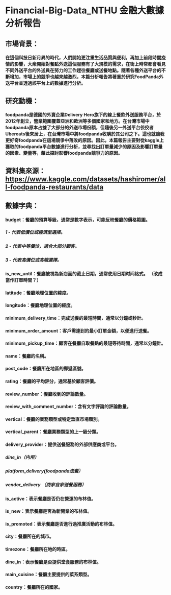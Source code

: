 # Financial-Big-Data_NTHU 金融大數據分析報告

## 市場背景：
#### 在這個科技日新月異的時代，人們開始更注重生活品質與便利，再加上前段時間疫情的影響，大衆開始對餐點外送這個服務有了大規模的需求，在街上時常都會看見不同外送平台的外送員在努力的工作趕往餐廳或送餐地點。隨著各種外送平台的不斷增加，市場上的競爭也越來越激烈，本篇分析報告將著重於研究FoodPanda外送平台並透過該平台上的數據進行分析。

## 研究動機：
#### foodpanda是德國的外賣企業Delivery Hero旗下的線上餐飲外送服務平台，於2012年創立，營業範圍覆蓋亞洲和歐洲等多個國家和地方。在台灣市場中foodpanda原本占據了大部分的外送市場份額，但隨後另一外送平台佼佼者Ubereats後來居上，在台灣市場中將foodpanda收購於其公司之下。這也就讓我更好奇foodpanda在這場競爭中落敗的原因。因此，本篇報告主要對從kaggle上獲取的foodpanda平台數據進行分析，並尋找出訂單量減少的原因及影響訂單量的因素、變量等，藉此探討影響foodpanda競爭力的原因。

## 資料集來源：https://www.kaggle.com/datasets/hashiromer/all-foodpanda-restaurants/data

## 數據字典：
#### budget：餐廳的預算等級，通常是數字表示，可能反映餐廳的價格範圍。
#####             1 - 代表低價位或經濟型選擇。
#####             2 - 代表中等價位，適合大部分顧客。 
#####             3 - 代表高價位或高端選擇。
#### is_new_until：餐廳被視為新店面的截止日期，通常使用日期时间格式。 （改成當作訂單時間？）
#### latitude：餐廳地理位置的緯度。 
#### longitude：餐廳地理位置的經度。 
#### minimum_delivery_time：完成送餐的最短時間，通常以分鐘或秒計。
#### minimum_order_amount：客戶需達到的最小訂單金額，以便進行送餐。
#### minimum_pickup_time：顧客在餐廳自取餐點的最短等待時間，通常以分鐘計。 
#### name：餐廳的名稱。 
#### post_code：餐廳所在地區的郵遞區號。 
#### rating：餐廳的平均評分，通常基於顧客評價。
#### review_number：餐廳收到的評論數量。 
#### review_with_comment_number：含有文字評論的評論數量。 
#### vertical：餐廳的業務類型或特定垂直市場類別。 
#### vertical_parent：餐廳業務類型的上一級分類。
#### delivery_provider：提供送餐服務的外部供應商或平台。
#####                   dine_in（内用）
#####                   platform_delivery(foodpanda送餐）
#####                   vendor_delivery （商家自家送餐服務） 
#### is_active：表示餐廳是否仍在營運的布林值。
#### is_new：表示餐廳是否為新開業的布林值。
#### is_promoted：表示餐廳是否進行過推廣活動的布林值。 
#### city：餐廳所在的城市。 
#### timezone：餐廳所在地的時區。
#### dine_in：表示餐廳是否提供堂食服務的布林值。
#### main_cuisine：餐廳主要提供的菜系類型。 
#### country：餐廳所在的國家。

